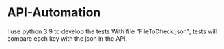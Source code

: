 # API-Automation
I use python 3.9 to develop the tests
With file "FileToCheck.json", tests will compare each key with the json in the API.
